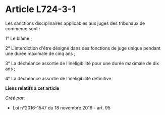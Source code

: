 # Article L724-3-1

Les sanctions disciplinaires applicables aux juges des tribunaux de commerce sont :

1° Le blâme ;

2° L'interdiction d'être désigné dans des fonctions de juge unique pendant une durée maximale de cinq ans ;

3° La déchéance assortie de l'inéligibilité pour une durée maximale de dix ans ;

4° La déchéance assortie de l'inéligibilité définitive.

**Liens relatifs à cet article**

_Créé par_:

  - Loi n°2016-1547 du 18 novembre 2016 - art. 95
